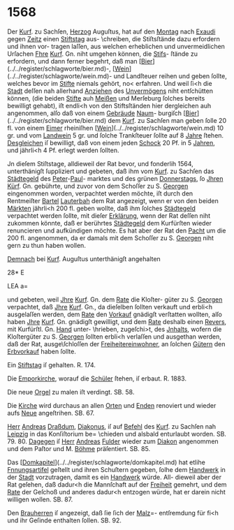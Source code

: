 # 1568

Der [Kurf](../../register/orte/kurf.md). zu Sachſen, [Herzog](../../register/worte/herzog.md) Auguſtus, hat auf den
[Montag](../../register/worte/montag.md) nach [Exaudi](../../register/orte/exaudi.md) gegen [Zeitz](../../register/worte/zeitz.md) einen [Stiftstag](../../register/worte/stiftstag.md) aus-
\chreiben, die Stiſtsſtände dazu erfordern und ihnen vor-
tragen laſſen, aus welchen erheblichen und unvermeidlichen
Urſachen [Fhre](../../register/worte/fhre.md) [Kurf](../../register/orte/kurf.md). Gn. niht umgehen können, die [Stifs](../../register/worte/stifs.md)-
ſtände zu erfordern, und dann ferner begehrt, daß man
[[Bier](../../register/worte/bier.md)](../../register/schlagworte/bier.md)-, [[Wein](../../register/worte/wein.md)](../../register/schlagworte/wein.md)- und Landſteuer reihen und geben ſollte,
welches bevor im [Stifte](../../register/worte/stifte.md) niemals gehört, no< erfahren.
Und weil ſi<h die [Stadt](../../register/worte/stadt.md) deſſen nah allerhand [Anziehen](../../register/worte/anziehen.md)
des [Unvermögens](../../register/worte/unvermögens.md) niht entſchütten können, (die beiden
[Stifte](../../register/worte/stifte.md) auh [Meißen](../../register/worte/meißen.md) und Merſeburg ſolches bereits bewilligt
gehabt), iſt endli<h von den Stiftsſtänden hier dergleichen
auh angenommen, alſo daß von einem [Gebräude](../../register/worte/gebräude.md) [Naum](../../register/worte/naum.md)-
burgiſch [[Bier](../../register/worte/bier.md)](../../register/schlagworte/bier.md) dem [Kurf](../../register/orte/kurf.md). zu Sachſen man geben ſolle 20 fl.
von einem [Eimer](../../register/worte/eimer.md) rheiniſhen [[Wein](../../register/worte/wein.md)](../../register/schlagworte/wein.md) 10 gr. und vom
[Landwein](../../register/worte/landwein.md) 5 gr. und ſolche Trankſteuer ſollte auf 8 [Jahre](../../register/worte/jahre.md)
ſtehen. [Desgleichen](../../register/worte/desgleichen.md) iſ bewilligt, daß von einem jeden
[Schock](../../register/worte/schock.md) 20 Pf. in 5 [Jahren](../../register/worte/jahren.md), und jährli<h 4 Pf. erlegt
werden ſollten.

Jn dieſem Stiſtstage, alldieweil der Rat bevor, und
fonderlih 1564, unterthänigſt ſuppliziert und gebeten, daß
ihm vom [Kurf](../../register/orte/kurf.md). zu Sachſen das [Städtegeld](../../register/worte/städtegeld.md) des [Peter](../../register/worte/peter.md)-[Paul](../../register/worte/paul.md)-
marktes und des grünen [Donnerstags](../../register/worte/donnerstags.md), ſo [Jhren](../../register/worte/jhren.md) [Kürf](../../register/worte/kürf.md). Gn.
gebührte, und zuvor von dem Schoſſer zu S. [Georgen](../../register/worte/georgen.md)
eingenommen worden, verpachtet werden möchte, iſt durch
den Rentmeiſter [Bartel](../../register/worte/bartel.md) [Lauterbah](../../register/worte/lauterbah.md) dem Rat angezeigt,
wenn er von den beiden [Märkten](../../register/worte/märkten.md) jährli<h 200 fl. geben
wollte, daß ihm ſolches [Städtegeld](../../register/worte/städtegeld.md) verpachtet werden ſollte,
mit dieſer [Erklärung](../../register/worte/erklärung.md), wenn der Rat deſſen niht zukommen
könnte, daß er berührtes [Städtegeld](../../register/worte/städtegeld.md) dem Kurfürſten wieder
renuncieren und aufkündigen möchte. Es hat aber der
Rat den [Pacht](../../register/worte/pacht.md) um die 200 fl. angenommen, da er damals
mit dem Schoſſer zu S. [Georgen](../../register/worte/georgen.md) niht gern zu thun
haben wollen.

[Demnach](../../register/worte/demnach.md) bei [Kurf](../../register/orte/kurf.md). Auguſtus unterthänigſt angehalten

28* E


LEA a=

und gebeten, weil [Jhre](../../register/worte/jhre.md) [Kurf](../../register/orte/kurf.md). Gn. dem [Rate](../../register/worte/rate.md) die Kloſter-
güter zu S. [Georgen](../../register/worte/georgen.md) verpachtet, daß [Jhre](../../register/worte/jhre.md) [Kurf](../../register/orte/kurf.md). Gn., da
dieſelben ſollten verkauft und erbli<h ausgelaſſen werden,
dem [Rate](../../register/worte/rate.md) den [Vorkauf](../../register/worte/vorkauf.md) gnädigſt verſtatten wollten, alſo
haben [Jhre](../../register/worte/jhre.md) [Kurf](../../register/orte/kurf.md). Gn. gnädigſt gewilligt, und dem [Rate](../../register/worte/rate.md)
deshalb einen [Revers](../../register/worte/revers.md), mit Kurfürſtl. Gn. [Hand](../../register/worte/hand.md) unter-
\hrieben, zugeſchi>t, des [Jnhalts](../../register/worte/jnhalts.md), wofern die Kloſtergüter
zu S. [Georgen](../../register/worte/georgen.md) ſollten erbli<h verlaſſen und ausgethan
werden, daß der Rat, ausge\ſchloſſen der [Freiheitereinwohner](../../register/worte/freiheitereinwohner.md),
an ſolchen [Gütern](../../register/worte/gütern.md) den [Erbvorkauf](../../register/worte/erbvorkauf.md) haben ſollte.

Ein [Stiftstag](../../register/worte/stiftstag.md) iſ gehalten. R. 174.

Die [Emporkirche](../../register/worte/emporkirche.md), worauf die [Schüler](../../register/worte/schüler.md) ſtehen, iſ erbaut.
R. 1883.

Die neue [Orgel](../../register/worte/orgel.md) zu malen iſt verdingt. SB. 58.

Die [Kirche](../../register/worte/kirche.md) wird durchaus an allen [Orten](../../register/worte/orten.md) und [Enden](../../register/worte/enden.md)
renoviert und wieder aufs [Neue](../../register/worte/neue.md) angeſtrihen. SB. 67.

[Herr](../../register/worte/herr.md) [Andreas](../../register/worte/andreas.md) [Draßdum](../../register/worte/draßdum.md), [Diakonus](../../register/worte/diakonus.md), iſ auf [Befehl](../../register/worte/befehl.md) des
[Kurf](../../register/orte/kurf.md). zu Sachſen nah [Leipzig](../../register/worte/leipzig.md) in das Konſiſtorium be=
\chieden und alsbald enturlaubt worden. SB. 79. 80.
[Dagegen](../../register/worte/dagegen.md) iſ [Herr](../../register/worte/herr.md) [Andreas](../../register/worte/andreas.md) [Fulder](../../register/worte/fulder.md) wieder zum [Diakon](../../register/worte/diakon.md)
angenommen und dem Paſtor und M. [Böhme](../../register/worte/böhme.md) präſentiert.
SB. 85.

Das [[Domkapitel](../../register/worte/domkapitel.md)](../../register/schlagworte/domkapitel.md) hat etlihe [Fnnungsartifel](../../register/worte/fnnungsartifel.md) geſtellt und
ihren Schuſtern gegeben, ſolhe dem [Handwerk](../../register/worte/handwerk.md) in der
[Stadt](../../register/worte/stadt.md) vorzutragen, damit es ein [Handwerk](../../register/worte/handwerk.md) würde. All-
dieweil aber der Rat geſehen, daß dadur<h die Mannſchaft
auf der [Freiheit](../../register/worte/freiheit.md) gemehrt, und dem [Rate](../../register/worte/rate.md) der Geſchoß und
anderes dadur<h entzogen würde, hat er darein nicht
willigen wollen. SB. 87.

Den [Brauherren](../../register/worte/brauherren.md) iſ angezeigt, daß ſie ſich der [Malz](../../register/worte/malz.md)=-
entſremdung für fi<h und ihr Geſinde enthalten ſollen.
SB. 92.
